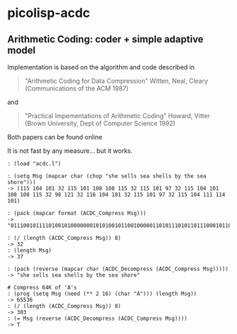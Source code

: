 # picolisp-acdc
## Arithmetic Coding: coder + simple adaptive model

Implementation is based on the algorithm and code described in

> "Arithmetic Coding for Data Compression" Witten, Neal, Cleary (Communications of the ACM 1987)

and

> "Practical Impementations of Arithmetic Coding" Howard, Vitter (Brown University, Dept of Computer Science 1992)

Both papers can be found online 

</hr>

It is not fast by any measure... but it works.

~~~~
: (load "acdc.l")

: (setq Msg (mapcar char (chop "she sells sea shells by the sea shore")))
-> (115 104 101 32 115 101 108 108 115 32 115 101 97 32 115 104 101 108 108 115 32 98 121 32 116 104 101 32 115 101 97 32 115 104 111 114 101)

: (pack (mapcar format (ACDC_Compress Msg)))
-> "0111001011110100101000000010101001011001000001101011101011011100010110000111101101101110001100111011111100110110000110011101010011110100100011011011001011110001100000011010100101101010111100101001111000011010011010111001011011100100110001100111110110110110010"

: (/ (length (ACDC_Compress Msg)) 8)
-> 32
: (length Msg)
-> 37

: (pack (reverse (mapcar char (ACDC_Decompress (ACDC_Compress Msg)))))
-> "she sells sea shells by the sea shore"

# Compress 64K of 'A's
: (prog (setq Msg (need (** 2 16) (char "A"))) (length Msg))
-> 65536
: (/ (length (ACDC_Compress Msg)) 8)
-> 303
: (= Msg (reverse (ACDC_Decompress (ACDC_Compress Msg))))
-> T
~~~~
